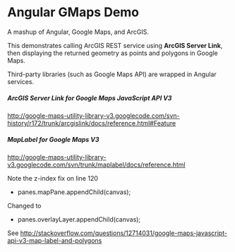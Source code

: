 # Angular GMaps Demo


A mashup of Angular, Google Maps, and ArcGIS.

This demonstrates calling ArcGIS REST service using **ArcGIS Server Link**, then displaying the returned geometry as points and polygons in Google Maps.

Third-party libraries (such as Google Maps API) are wrapped in Angular services.

##### ArcGIS Server Link for Google Maps JavaScript API V3
http://google-maps-utility-library-v3.googlecode.com/svn-history/r172/trunk/arcgislink/docs/reference.html#Feature

##### MapLabel for Google Maps V3
http://google-maps-utility-library-v3.googlecode.com/svn/trunk/maplabel/docs/reference.html

Note the z-index fix on line 120
- panes.mapPane.appendChild(canvas);

Changed to
- panes.overlayLayer.appendChild(canvas);

See
http://stackoverflow.com/questions/12714031/google-maps-javascript-api-v3-map-label-and-polygons
